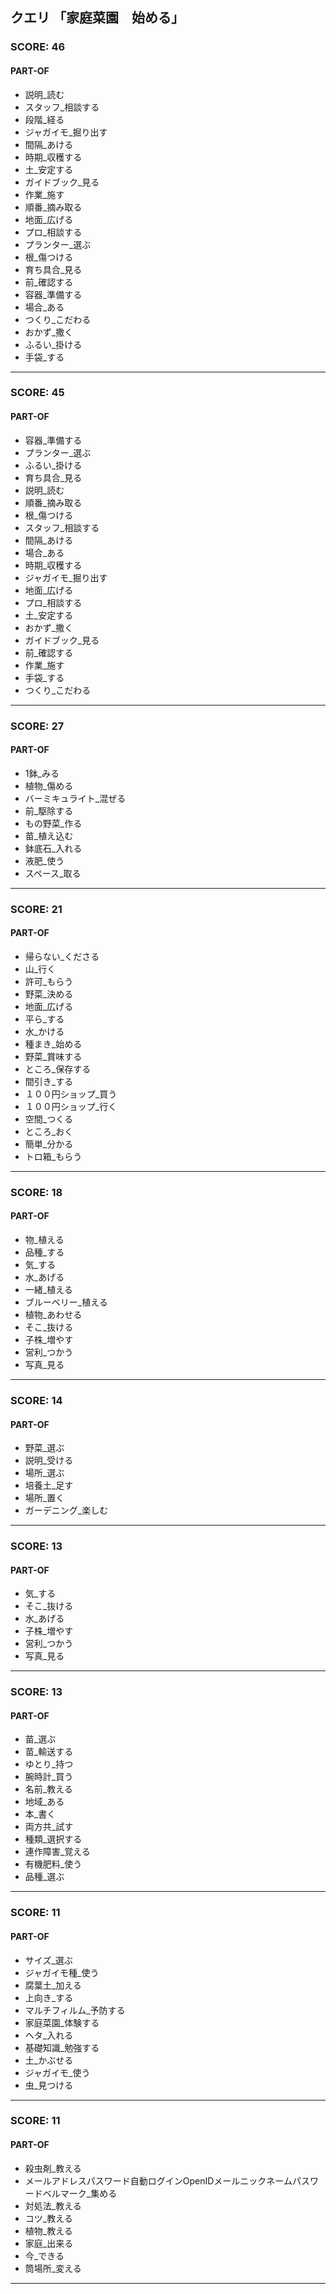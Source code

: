 ## クエリ 「家庭菜園　始める」

### SCORE: 46
#### PART-OF

- 説明_読む 
- スタッフ_相談する 
- 段階_経る 
- ジャガイモ_掘り出す 
- 間隔_あける 
- 時期_収穫する 
- 土_安定する 
- ガイドブック_見る 
- 作業_施す 
- 順番_摘み取る 
- 地面_広げる 
- プロ_相談する 
- プランター_選ぶ 
- 根_傷つける 
- 育ち具合_見る 
- 前_確認する 
- 容器_準備する 
- 場合_ある 
- つくり_こだわる 
- おかず_撒く 
- ふるい_掛ける 
- 手袋_する 

----------

### SCORE: 45
#### PART-OF

- 容器_準備する 
- プランター_選ぶ 
- ふるい_掛ける 
- 育ち具合_見る 
- 説明_読む 
- 順番_摘み取る 
- 根_傷つける 
- スタッフ_相談する 
- 間隔_あける 
- 場合_ある 
- 時期_収穫する 
- ジャガイモ_掘り出す 
- 地面_広げる 
- プロ_相談する 
- 土_安定する 
- おかず_撒く 
- ガイドブック_見る 
- 前_確認する 
- 作業_施す 
- 手袋_する 
- つくり_こだわる 

----------

### SCORE: 27
#### PART-OF

- 1鉢_みる 
- 植物_傷める 
- バーミキュライト_混ぜる 
- 前_駆除する 
- もの野菜_作る 
- 苗_植え込む 
- 鉢底石_入れる 
- 液肥_使う 
- スペース_取る 

----------

### SCORE: 21
#### PART-OF

- 帰らない_くださる 
- 山_行く 
- 許可_もらう 
- 野菜_決める 
- 地面_広げる 
- 平ら_する 
- 水_かける 
- 種まき_始める 
- 野菜_賞味する 
- ところ_保存する 
- 間引き_する 
- １００円ショップ_買う 
- １００円ショップ_行く 
- 空間_つくる 
- ところ_おく 
- 簡単_分かる 
- トロ箱_もらう 

----------

### SCORE: 18
#### PART-OF

- 物_植える 
- 品種_する 
- 気_する 
- 水_あげる 
- 一緒_植える 
- ブルーベリー_植える 
- 植物_あわせる 
- そこ_抜ける 
- 子株_増やす 
- 営利_つかう 
- 写真_見る 

----------

### SCORE: 14
#### PART-OF

- 野菜_選ぶ 
- 説明_受ける 
- 場所_選ぶ 
- 培養土_足す 
- 場所_置く 
- ガーデニング_楽しむ 

----------

### SCORE: 13
#### PART-OF

- 気_する 
- そこ_抜ける 
- 水_あげる 
- 子株_増やす 
- 営利_つかう 
- 写真_見る 

----------

### SCORE: 13
#### PART-OF

- 苗_選ぶ 
- 苗_輸送する 
- ゆとり_持つ 
- 腕時計_買う 
- 名前_教える 
- 地域_ある 
- 本_書く 
- 両方共_試す 
- 種類_選択する 
- 連作障害_覚える 
- 有機肥料_使う 
- 品種_選ぶ 

----------

### SCORE: 11
#### PART-OF

- サイズ_選ぶ 
- ジャガイモ種_使う 
- 腐葉土_加える 
- 上向き_する 
- マルチフィルム_予防する 
- 家庭菜園_体験する 
- ヘタ_入れる 
- 基礎知識_勉強する 
- 土_かぶせる 
- ジャガイモ_使う 
- 虫_見つける 

----------

### SCORE: 11
#### PART-OF

- 殺虫剤_教える 
- メールアドレスパスワード自動ログインOpenIDメールニックネームパスワードベルマーク_集める 
- 対処法_教える 
- コツ_教える 
- 植物_教える 
- 家庭_出来る 
- 今_できる 
- 筒場所_変える 

----------
